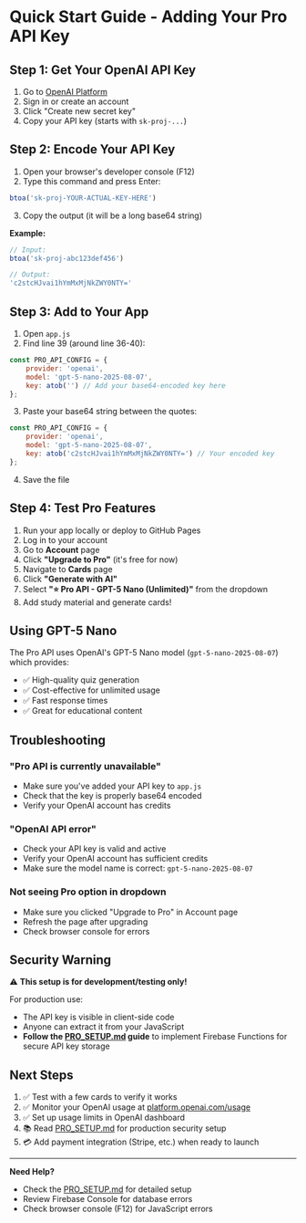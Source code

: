 # Quick Start Guide - Adding Your Pro API Key

## Step 1: Get Your OpenAI API Key

1. Go to [OpenAI Platform](https://platform.openai.com/api-keys)
2. Sign in or create an account
3. Click "Create new secret key"
4. Copy your API key (starts with `sk-proj-...`)

## Step 2: Encode Your API Key

1. Open your browser's developer console (F12)
2. Type this command and press Enter:
```javascript
btoa('sk-proj-YOUR-ACTUAL-KEY-HERE')
```
3. Copy the output (it will be a long base64 string)

**Example:**
```javascript
// Input:
btoa('sk-proj-abc123def456')

// Output:
'c2stcHJvai1hYmMxMjNkZWY0NTY='
```

## Step 3: Add to Your App

1. Open `app.js`
2. Find line 39 (around line 36-40):
```javascript
const PRO_API_CONFIG = {
    provider: 'openai',
    model: 'gpt-5-nano-2025-08-07',
    key: atob('') // Add your base64-encoded key here
};
```

3. Paste your base64 string between the quotes:
```javascript
const PRO_API_CONFIG = {
    provider: 'openai',
    model: 'gpt-5-nano-2025-08-07',
    key: atob('c2stcHJvai1hYmMxMjNkZWY0NTY=') // Your encoded key
};
```

4. Save the file

## Step 4: Test Pro Features

1. Run your app locally or deploy to GitHub Pages
2. Log in to your account
3. Go to **Account** page
4. Click **"Upgrade to Pro"** (it's free for now)
5. Navigate to **Cards** page
6. Click **"Generate with AI"**
7. Select **"⭐ Pro API - GPT-5 Nano (Unlimited)"** from the dropdown
8. Add study material and generate cards!

## Using GPT-5 Nano

The Pro API uses OpenAI's GPT-5 Nano model (`gpt-5-nano-2025-08-07`) which provides:
- ✅ High-quality quiz generation
- ✅ Cost-effective for unlimited usage
- ✅ Fast response times
- ✅ Great for educational content

## Troubleshooting

### "Pro API is currently unavailable"
- Make sure you've added your API key to `app.js`
- Check that the key is properly base64 encoded
- Verify your OpenAI account has credits

### "OpenAI API error"
- Check your API key is valid and active
- Verify your OpenAI account has sufficient credits
- Make sure the model name is correct: `gpt-5-nano-2025-08-07`

### Not seeing Pro option in dropdown
- Make sure you clicked "Upgrade to Pro" in Account page
- Refresh the page after upgrading
- Check browser console for errors

## Security Warning

⚠️ **This setup is for development/testing only!**

For production use:
- The API key is visible in client-side code
- Anyone can extract it from your JavaScript
- **Follow the [PRO_SETUP.md](./PRO_SETUP.md) guide** to implement Firebase Functions for secure API key storage

## Next Steps

1. ✅ Test with a few cards to verify it works
2. ✅ Monitor your OpenAI usage at [platform.openai.com/usage](https://platform.openai.com/usage)
3. ✅ Set up usage limits in OpenAI dashboard
4. 📚 Read [PRO_SETUP.md](./PRO_SETUP.md) for production security setup
5. 💳 Add payment integration (Stripe, etc.) when ready to launch

---

**Need Help?**
- Check the [PRO_SETUP.md](./PRO_SETUP.md) for detailed setup
- Review Firebase Console for database errors
- Check browser console (F12) for JavaScript errors
